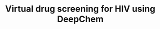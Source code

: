 ---
title: Virtual drug screening for HIV using DeepChem
slug: deepchem
description: I developed an end-to-end virtual screening pipeline for HIV-1 protease inhibitors using DeepChem. This workflow integrated ligand-based feature extraction (Morgan fingerprints, RDKit descriptors), molecular docking using AutoDock Vina, and supervised machine learning models (random forests, graph neural networks) to rank candidate molecules. The pipeline automated data preprocessing, model training, docking simulation, and scoring—enabling rapid prioritization of small-molecule inhibitors. The approach was tailored for high-throughput screening and contributed to TCS Life Sciences’ internal toolkit for antiviral compound discovery.
skills: 
---